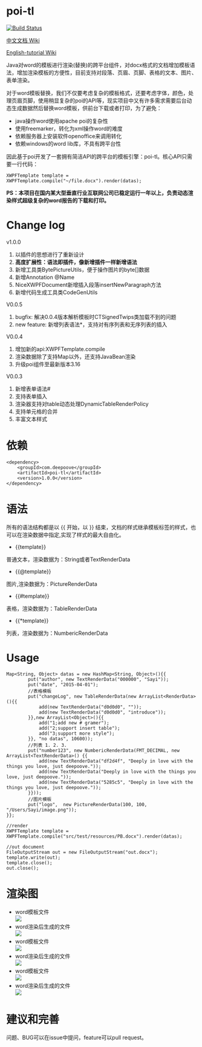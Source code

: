 # poi-tl

[![Build Status](https://travis-ci.org/Sayi/poi-tl.svg?branch=master)](https://travis-ci.org/Sayi/poi-tl)  

[中文文档 Wiki](https://github.com/Sayi/poi-tl/wiki/1.%E4%B8%AD%E6%96%87%E6%96%87%E6%A1%A3)

[English-tutorial Wiki](https://github.com/Sayi/poi-tl/wiki/2.English-tutorial)

Java对word的模板进行渲染(替换)的跨平台组件，对docx格式的文档增加模板语法，增加渲染模板的方便性，目前支持对段落、页眉、页脚、表格的文本、图片、表单渲染。

对于word模板替换，我们不仅要考虑复杂的模板格式，还要考虑字体，颜色，处理页眉页脚，使用稍显复杂的poi的API等，现实项目中又有许多需求需要后台动态生成数据然后替换word模板，供前台下载或者打印，为了避免：
* java操作word使用apache poi的复杂性
* 使用freemarker，转化为xml操作word的难度
* 依赖服务器上安装软件openoffice来调用转化
* 依赖windows的word lib库，不具有跨平台性

因此基于poi开发了一套拥有简洁API的跨平台的模板引擎：poi-tl。核心API只需要一行代码：

	XWPFTemplate template = XWPFTemplate.compile("~/file.docx").render(datas);

**PS：本项目在国内某大型垂直行业互联网公司已稳定运行一年以上，负责动态渲染样式超级复杂的word报告的下载和打印。**


# Change log

v1.0.0
1. 以插件的思想进行了重新设计
2. **高度扩展性：语法即插件，像新增插件一样新增语法**
3. 新增工具类BytePictureUtils，便于操作图片的byte[]数据
4. 新增Annotation @Name
5. NiceXWPFDocument新增插入段落insertNewParagraph方法
6. 新增代码生成工具类CodeGenUtils 

V0.0.5 
1. bugfix: 解决0.0.4版本解析模板时CTSignedTwips类加载不到的问题  
2. new feature: 新增列表语法*，支持对有序列表和无序列表的插入 

V0.0.4 
1. 增加新的api:XWPFTemplate.compile  
2. 渲染数据除了支持Map以外，还支持JavaBean渲染 
3. 升级poi组件至最新版本3.16

V0.0.3  
1. 新增表单语法#  
2. 支持表单插入  
2. 渲染器支持对table动态处理DynamicTableRenderPolicy  
3. 支持单元格的合并  
4. 丰富文本样式

# 依赖
    <dependency>
        <groupId>com.deepoove</groupId>
        <artifactId>poi-tl</artifactId>
        <version>1.0.0</version>
    </dependency>

# 语法
所有的语法结构都是以 {{ 开始，以 }} 结束，文档的样式继承模板标签的样式，也可以在渲染数据中指定,实现了样式的最大自由化。

* {{template}}

普通文本，渲染数据为：String或者TextRenderData

* {{@template}}

图片,渲染数据为：PictureRenderData

* {{#template}}

表格，渲染数据为：TableRenderData

* {{*template}}

列表，渲染数据为：NumbericRenderData

# Usage
    
    Map<String, Object> datas = new HashMap<String, Object>(){{
            put("author", new TextRenderData("000000", "Sayi"));
            put("date", "2015-04-01");
            //表格模板
            put("changeLog", new TableRenderData(new ArrayList<RenderData>(){{
				add(new TextRenderData("d0d0d0", ""));
				add(new TextRenderData("d0d0d0", "introduce"));
			}},new ArrayList<Object>(){{
				add("1;add new # gramer");
				add("2;support insert table");
				add("3;support more style");
			}}, "no datas", 10600));
            //列表 1. 2. 3.
            put("number123", new NumbericRenderData(FMT_DECIMAL, new ArrayList<TextRenderData>() {{
			    add(new TextRenderData("df2d4f", "Deeply in love with the things you love, just deepoove."));
			    add(new TextRenderData("Deeply in love with the things you love, just deepoove."));
			    add(new TextRenderData("5285c5", "Deeply in love with the things you love, just deepoove."));
		    }}));
            //图片模板
            put("logo",  new PictureRenderData(100, 100, "/Users/Sayi/image.png"));
    }};

    //render
    XWPFTemplate template = XWPFTemplate.compile("src/test/resources/PB.docx").render(datas);

    //out document
    FileOutputStream out = new FileOutputStream("out.docx");
    template.write(out);
    template.close();
    out.close();

# 渲染图
* word模板文件  
![](dist/temp3.png)
* word渲染后生成的文件  
![](dist/tempv3.png)
* word模板文件  
![](dist/temp4.png)
* word渲染后生成的文件  
![](dist/tempv4.png)
* word模板文件  
![](dist/temp5.png)
* word渲染后生成的文件  
![](dist/tempv5.png)


# 建议和完善
问题、BUG可以在issue中提问，feature可以pull request。

